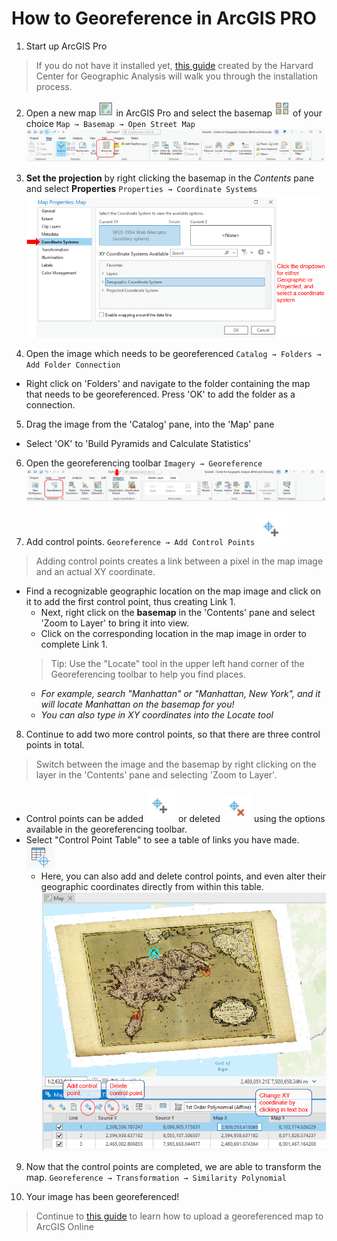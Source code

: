 # How to Georeference in ArcGIS PRO

1. Start up ArcGIS Pro
> If you do not have it installed yet, [this guide](https://gis.harvard.edu/arcgis-pro) created by the Harvard Center for Geographic Analysis will walk you through the installation process.

2. Open a new map ![Screenshot of new map icon](media/newmap.PNG)
 in ArcGIS Pro and select the basemap ![Screenshot of new map icon](media/basemap.PNG) of your choice `Map → Basemap → Open Street Map` ![Screenshot of new map icon](media/basemap2.PNG)

3. **Set the projection** by right clicking the basemap in the *Contents* pane and select **Properties** `Properties → Coordinate Systems`![Screenshot of new map icon](media/projection.PNG)

4. Open the image which needs to be georeferenced `Catalog → Folders → Add Folder Connection `
* Right click on 'Folders' and navigate to the folder containing the map that needs to be georeferenced. Press 'OK' to add the folder as a connection.

5. Drag the image from the 'Catalog' pane, into the 'Map' pane
* Select 'OK' to 'Build Pyramids and Calculate Statistics'

6. Open the georeferencing toolbar `Imagery → Georeference`![Screenshot of start georeferencing icon](media/georeference_button.PNG)

7. Add control points. `Georeference → Add Control Points` ![Screenshot of add ctrl points icon](media/add_cp.PNG)
> Adding control points creates a link between a pixel in the map image and an actual XY coordinate.
* Find a recognizable geographic location on the map image and click on it to add the first control point, thus creating Link 1. 
    * Next, right click on the **basemap** in the 'Contents' pane and select 'Zoom to Layer' to bring it into view.
    * Click on the corresponding location in the map image in order to complete Link 1.
    > Tip: Use the "Locate" tool in the upper left hand corner of the Georeferencing toolbar to help you find places. 
    * *For example, search "Manhattan" or "Manhattan, New York", and it will locate Manhattan on the basemap for you!*
    * *You can also type in XY coordinates into the Locate tool*

8. Continue to add two more control points, so that there are three control points in total.
> Switch between the image and the basemap by right clicking on the layer in the 'Contents' pane and selecting 'Zoom to Layer'.
* Control points can be added ![Screenshot of add ctrl points icon](media/add_cp.PNG) or deleted ![Screenshot of delete ctrl points icon](media/delete_cp.PNG) using the options available in the georeferencing toolbar. 
* Select "Control Point Table" to see a table of links you have made.![Screenshot of add ctrl point table icon](media/open_cp_table.PNG)
    - Here, you can also add and delete control points, and even alter their geographic coordinates directly from within this table.![Screenshot of ctrl pt table](media/ctrlpttable.PNG)

9. Now that the control points are completed, we are able to transform the map. `Georeference → Transformation → Similarity Polynomial`

10. Your image has been georeferenced! 

> Continue to [this guide](https://harvardmapcollection.github.io/tutorials/agol/tile-layer
) to learn how to upload a georeferenced map to ArcGIS Online

